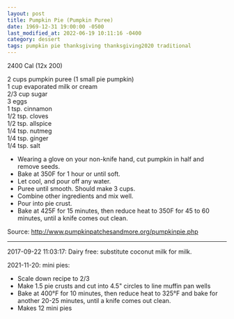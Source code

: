 ```yaml
---
layout: post
title: Pumpkin Pie (Pumpkin Puree)
date: 1969-12-31 19:00:00 -0500
last_modified_at: 2022-06-19 10:11:16 -0400
category: dessert
tags: pumpkin pie thanksgiving thanksgiving2020 traditional
---
```

2400 Cal (12x 200)
  
2 cups pumpkin puree (1 small pie pumpkin)  
1 cup evaporated milk or cream  
2/3 cup sugar  
3 eggs  
1 tsp. cinnamon  
1/2 tsp. cloves  
1/2 tsp. allspice  
1/4 tsp. nutmeg  
1/4 tsp. ginger  
1/4 tsp. salt  

* Wearing a glove on your non-knife hand, cut pumpkin in half and remove seeds.
* Bake at 350F for 1 hour or until soft.
* Let cool, and pour off any water.
* Puree until smooth. Should make 3 cups.
* Combine other ingredients and mix well.
* Pour into pie crust.
* Bake at 425F for 15 minutes, then reduce heat to 350F for 45 to 60 minutes, until a knife comes
  out clean.

Source: <http://www.pumpkinpatchesandmore.org/pumpkinpie.php>

---

2017-09-22 11:03:17: Dairy free: substitute coconut milk for milk.

2021-11-20: mini pies:
* Scale down recipe to 2/3
* Make 1.5 pie crusts and cut into 4.5" circles to line muffin pan wells
* Bake at 400°F for 10 minutes, then reduce heat to 325°F and
  bake for another 20-25 minutes, until a knife comes out clean.
* Makes 12 mini pies
